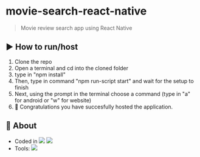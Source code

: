 # movie-search-react-native
> Movie review search app using React Native

## ▶️ How to run/host
1. Clone the repo 
2. Open a terminal and cd into the cloned folder
3. type in "npm install"
4. Then, type in command "npm run-script start" and wait for the setup to finish 
6. Next, using the prompt in the terminal choose a command (type in "a" for android or "w" for website)
7. 🎉 Congratulations you have succesfully hosted the application.

## 📙 About
- Coded in <img style="max-width: 100%; max-height: 100%;" src="{https://img.shields.io/badge/JavaScript-323330?style=for-the-badge&logo=javascript&logoColor=F7DF1E}" />  <img src="{https://img.shields.io/badge/React_Native-20232A?style=for-the-badge&logo=react&logoColor=61DAFB}" /> 
- Tools: <img src="{https://img.shields.io/badge/Expo-1B1F23?style=for-the-badge&logo=expo&logoColor=white}" />

